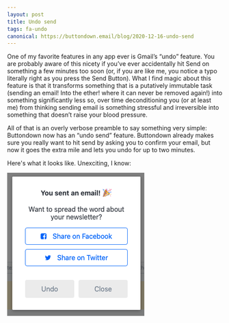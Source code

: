 ```yaml
---
layout: post
title: Undo send
tags: fa-undo
canonical: https://buttondown.email/blog/2020-12-16-undo-send
---
```


One of my favorite features in any app ever is Gmail’s “undo” feature. You are probably aware of this nicety if you’ve ever accidentally hit Send on something a few minutes too soon (or, if you are like me, you notice a typo literally right as you press the Send Button). What I find magic about this feature is that it transforms something that is a putatively immutable task (sending an email! Into the ether! where it can never be removed again!) into something significantly less so, over time deconditioning you (or at least me) from thinking sending email is something stressful and irreversible into something that doesn’t raise your blood pressure.

All of that is an overly verbose preamble to say something very simple: Buttondown now has an “undo send” feature. Buttondown already makes sure you really want to hit send by asking you to confirm your email, but now it goes the extra mile and lets you undo for up to two minutes.

Here's what it looks like. Unexciting, I know:

![](/img/29.png)
